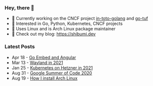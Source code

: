 ### Hey, there 👋

- 🤖 Currently working on the CNCF project [in-toto-golang](https://github.com/in-toto/in-toto-golang) and [go-tuf](https://github.com/theupdateframework/go-tuf)
- 🔭 Interested in Go, Python, Kubernetes, CNCF projects
- 🐧 Uses Linux and is Arch Linux package maintainer
- 🔖 Check out my blog: https://shibumi.dev

### Latest Posts
<!-- feed start -->
- Apr 18 - [Go Embed and Angular](https://shibumi.dev/posts/go-embed-and-angular/)
- Mar 13 - [Wayland in 2021](https://shibumi.dev/posts/wayland-in-2021/)
- Jan 25 - [Kubernetes on Hetzner in 2021](https://shibumi.dev/posts/kubernetes-on-hetzner-in-2021/)
- Aug 31 - [Google Summer of Code 2020](https://shibumi.dev/posts/google-summer-of-code-2020/)
- Aug 19 - [How I install Arch Linux](https://shibumi.dev/posts/how-i-install-arch-linux/)
<!-- feed end -->
